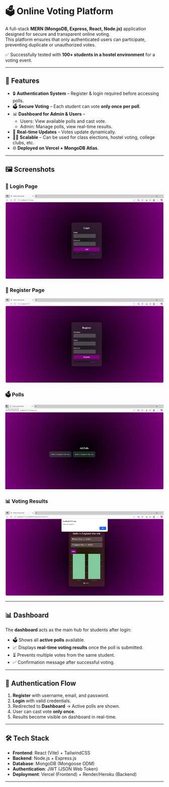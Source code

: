 # 🗳️ Online Voting Platform

A full-stack **MERN (MongoDB, Express, React, Node.js)** application designed for secure and transparent online voting.  
This platform ensures that only authenticated users can participate, preventing duplicate or unauthorized votes.  

✅ Successfully tested with **100+ students in a hostel environment** for a voting event.

---

## 🚀 Features
- 🔒 **Authentication System** – Register & login required before accessing polls.  
- 🗳️ **Secure Voting** – Each student can vote **only once per poll**.  
- 📊 **Dashboard for Admin & Users** –  
  - Users: View available polls and cast vote.  
  - Admin: Manage polls, view real-time results.  
- 📡 **Real-time Updates** – Votes update dynamically.  
- 🧑‍🎓 **Scalable** – Can be used for class elections, hostel voting, college clubs, etc.  
- 🌐 **Deployed on Vercel + MongoDB Atlas**.  

---

## 🖼️ Screenshots

### 🔑 Login Page
![Login Page](assets/login.png)

### 📝 Register Page
![Register Page](assets/register.png)

### 🗳️ Polls
![Polls](assets/poll.png)

### 📊 Voting Results
![Results](assets/votes.png)

---

## 📊 Dashboard

The **dashboard** acts as the main hub for students after login:

- 🗳️ Shows all **active polls** available.  
- 📈 Displays **real-time voting results** once the poll is submitted.  
- ⏳ Prevents multiple votes from the same student.  
- ✅ Confirmation message after successful voting.  

---

## 🔐 Authentication Flow

1. **Register** with username, email, and password.  
2. **Login** with valid credentials.  
3. Redirected to **Dashboard** → Active polls are shown.  
4. User can cast vote **only once**.  
5. Results become visible on dashboard in real-time.  

---

## 🛠️ Tech Stack

- **Frontend**: React (Vite) + TailwindCSS  
- **Backend**: Node.js + Express.js  
- **Database**: MongoDB (Mongoose ODM)  
- **Authentication**: JWT (JSON Web Token)  
- **Deployment**: Vercel (Frontend) + Render/Heroku (Backend)  

---



